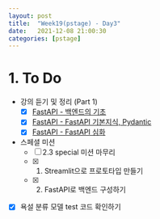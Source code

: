 ```yaml
---
layout: post
title:  "Week19(pstage) - Day3"
date:   2021-12-08 21:00:30
categories: [pstage]
---
```

 
# 1. To Do
* 강의 듣기 및 정리 (Part 1)
    * [x] [FastAPI - 백엔드의 기초](https://kyunghyunlim.github.io/ml_ai/serving/2021/12/08/sv_8.html)
    * [x] [FastAPI - FastAPI 기본지식, Pydantic](https://kyunghyunlim.github.io/ml_ai/serving/2021/12/08/sv_9.html)
    * [x] [FastAPI - FastAPI 심화](https://kyunghyunlim.github.io/ml_ai/serving/2021/12/08/sv_10.html)
* 스페셜 미션
    * [ ] 2.3 special 미션 마무리
    * [x] 1. Streamlit으로 프로토타입 만들기
    * [x] 2. FastAPI로 백엔드 구성하기
* [x] 욕설 분류 모델 test 코드 확인하기






